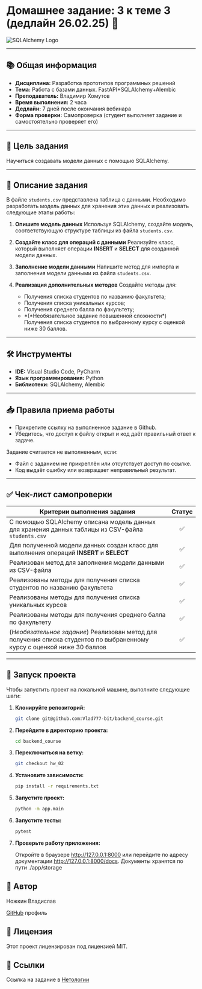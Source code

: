 # Домашнее задание: **3 к теме 3 (дедлайн 26.02.25)** 🚀

![SQLAlchemy Logo](https://www.fullstackpython.com/img/logos/sqlalchemy.jpg)

---

## 📚 Общая информация

-   **Дисциплина:** Разработка прототипов программных решений
-   **Тема:** Работа с базами данных. FastAPI+SQLAlchemy+Alembic
-   **Преподаватель:** Владимир Хомутов
-   **Время выполнения:** 2 часа
-   **Дедлайн:** 7 дней после окончания вебинара
-   **Форма проверки:** Самопроверка (студент выполняет задание и самостоятельно проверяет его)

---

## 🎯 Цель задания

Научиться создавать модели данных с помощью SQLAlchemy.

---

## 📝 Описание задания

В файле `students.csv` представлена таблица с данными. Необходимо разработать модель данных для хранения этих данных и реализовать следующие этапы работы:

1. **Опишите модель данных**
   Используя SQLAlchemy, создайте модель, соответствующую структуре таблицы из файла `students.csv`.

2. **Создайте класс для операций с данными**
   Реализуйте класс, который выполняет операции **INSERT** и **SELECT** для созданной модели данных.

3. **Заполнение модели данными**
   Напишите метод для импорта и заполнения модели данными из файла `students.csv`.

4. **Реализация дополнительных методов**
   Создайте методы для:
    - Получения списка студентов по названию факультета;
    - Получения списка уникальных курсов;
    - Получения среднего балла по факультету;
    - *(*Необязательное задание повышенной сложности\*) Получения списка студентов по выбранному курсу с оценкой ниже 30 баллов.

---

## 🛠 Инструменты

-   **IDE:** Visual Studio Code, PyCharm
-   **Язык программирования:** Python
-   **Библиотеки:** SQLAlchemy, Alembic

---

## 📥 Правила приема работы

-   Прикрепите ссылку на выполненное задание в Github.
-   Убедитесь, что доступ к файлу открыт и код даёт правильный ответ к задаче.

Задание считается не выполненным, если:

-   Файл с заданием не прикреплён или отсутствует доступ по ссылке.
-   Код выдаёт ошибку или возвращает неправильный результат.

---

## ✅ Чек-лист самопроверки

| **Критерии выполнения задания**                                                                                           | **Статус** |
| ------------------------------------------------------------------------------------------------------------------------- | :--------: |
| С помощью SQLAlchemy описана модель данных для хранения данных таблицы из CSV-файла `students.csv`                        |     ✅     |
| Для полученной модели данных создан класс для выполнения операций **INSERT** и **SELECT**                                 |     ✅     |
| Реализован метод для заполнения модели данными из CSV-файла                                                               |     ✅     |
| Реализованы методы для получения списка студентов по названию факультета                                                  |     ✅     |
| Реализованы методы для получения списка уникальных курсов                                                                 |     ✅     |
| Реализованы методы для получения среднего балла по факультету                                                             |     ✅     |
| (_Необязательное задание_) Реализован метод для получения списка студентов по выбраненному курсу с оценкой ниже 30 баллов |     ✅     |

---

## 🚀 Запуск проекта

Чтобы запустить проект на локальной машине, выполните следующие шаги:

1. **Клонируйте репозиторий:**

    ```bash
    git clone git@github.com:Vlad777-bit/backend_course.git
    ```

2. **Перейдите в директорию проекта:**

    ```bash
    cd backend_course
    ```

3. **Переключиться на ветку:**

    ```bash
    git checkout hw_02
    ```

4. **Установите зависимости:**

    ```bash
    pip install -r requirements.txt
    ```

5. **Запустите проект:**

    ```bash
    python -m app.main
    ```

6. **Запустите тесты:**

    ```bash
    pytest
    ```

7. **Проверьте работу приложения:**

    Откройте в браузере http://127.0.0.1:8000 или перейдите по адресу документации http://127.0.0.1:8000/docs. Документы хранятся по пути ./app/storage

## 👤 Автор

Ножкин Владислав

[GitHub](https://github.com/Vlad777-bit) профиль

## 📄 Лицензия

Этот проект лицензирован под лицензией MIT.

## 🔗 Ссылки

Ссылка на задание в [Нетологии](https://netology.ru/profile/program/bhebdps-rppr-23-4/lessons/465177/lesson_items/2549690)
